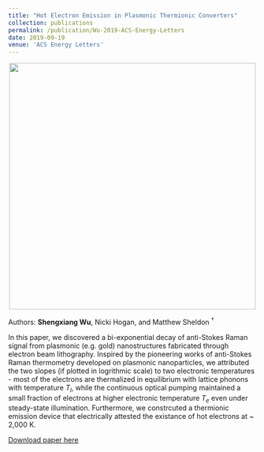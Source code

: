 ```yaml
---
title: "Hot Electron Emission in Plasmonic Thermionic Converters"
collection: publications
permalink: /publication/Wu-2019-ACS-Energy-Letters
date: 2019-09-19
venue: 'ACS Energy Letters'
---
```

<p align="center">
<img src="http://ShengxiangWuPlasmonic.github.io/images/TOC_2.jpg" width="500">
</p>

Authors: **Shengxiang Wu**, Nicki Hogan, and Matthew Sheldon $^\dagger$

In this paper, we discovered a bi-exponential decay of anti-Stokes Raman signal from plasmonic (e.g. gold) nanostructures fabricated through electron beam lithography. Inspired by the pioneering works of anti-Stokes Raman thermometry developed on plasmonic nanoparticles, we attributed the two slopes (if plotted in logrithmic scale) to two electronic temperatures - most of the electrons are thermalized in equilibrium with lattice phonons with temperature $T_l$, while the continuous optical pumping maintained a small fraction of electrons at higher electronic temperature $T_e$ even under steady-state illumination. Furthermore, we constrcuted a thermionic emission device that electrically attested the existance of hot electrons at ~ 2,000 K. 

[Download paper here](http://ShengxiangWuPlasmonic.github.io/files/Wu-2019-ACS-Energy-Letters.pdf.pdf)
